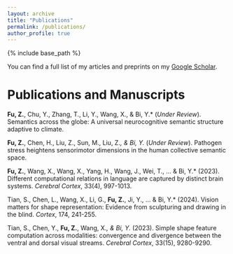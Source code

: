 ```yaml
---
layout: archive
title: "Publications"
permalink: /publications/
author_profile: true
---
```


{% include base_path %}

You can find a full list of my articles and preprints on my [Google Scholar](https://scholar.google.com/citations?user=7y6C1VYAAAAJ&hl=en).

Publications and Manuscripts
======

**Fu, Z.**, Chu, Y., Zhang, T., Li, Y., Wang, X., & Bi, Y.* (*Under Review*). Semantics across the globe: A universal neurocognitive semantic structure adaptive to climate.  

**Fu, Z.**, Chen, H., Liu, Z., Sun, M., Liu, Z.*, & Bi, Y.* (*Under Review*). Pathogen stress heightens sensorimotor dimensions in the human collective semantic space.

**Fu, Z.**, Wang, X., Wang, X., Yang, H., Wang, J., Wei, T., ... & Bi, Y.* (2023). Different computational relations in language are captured by distinct brain systems. *Cerebral Cortex*, 33(4), 997-1013.

Tian, S., Chen, L., Wang, X., Li, G., **Fu, Z.**, Ji, Y., ... & Bi, Y.* (2024). Vision matters for shape representation: Evidence from sculpturing and drawing in the blind. *Cortex*, 174, 241-255.

Tian, S., Chen, Y., **Fu, Z.**, Wang, X.*, & Bi, Y.* (2023). Simple shape feature computation across modalities: convergence and divergence between the ventral and dorsal visual streams. *Cerebral Cortex*, 33(15), 9280-9290.

